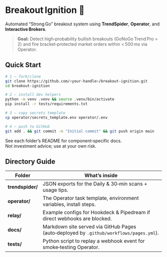 
# Breakout Ignition 🚀

Automated “Strong Go” breakout system using **TrendSpider**, **Operator**, and **Interactive Brokers**.

> **Goal:** Detect high‑probability bullish breakouts (GoNoGo Trend Pro = 2) and fire bracket‑protected market orders within < 500 ms via Operator.

## Quick Start

```bash
# 1 – fork/clone
git clone https://github.com/<your‑handle>/breakout‑ignition.git
cd breakout‑ignition

# 2 – install dev helpers
python -m venv .venv && source .venv/bin/activate
pip install -r tests/requirements.txt

# 3 – copy secrets template
cp operator/secrets_template.env operator/.env

# 4 – push to GitHub
git add . && git commit -m "Initial commit" && git push origin main
```

See each folder’s README for component‑specific docs.  
Not investment advice; use at your own risk.

## Directory Guide

| Folder | What’s inside |
|--------|---------------|
| **trendspider/** | JSON exports for the Daily & 30‑min scans + usage tips. |
| **operator/** | The Operator task template, environment variables, install steps. |
| **relay/** | Example configs for Hookdeck & Pipedream if direct webhooks are blocked. |
| **docs/** | Markdown site served via GitHub Pages (auto‑deployed by `.github/workflows/pages.yml`). |
| **tests/** | Python script to replay a webhook event for smoke‑testing Operator. |
